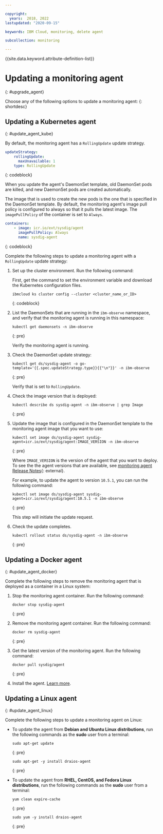 ```yaml
---

copyright:
  years:  2018, 2022
lastupdated: "2020-09-15"

keywords: IBM Cloud, monitoring, delete agent

subcollection: monitoring

---
```


{{site.data.keyword.attribute-definition-list}}

# Updating a monitoring agent
{: #upgrade_agent}

Choose any of the following options to update a monitoring agent:
{: shortdesc}


## Updating a Kubernetes agent
{: #update_agent_kube}

By default, the monitoring agent has a `RollingUpdate` update strategy. 

```yaml
updateStrategy:
    rollingUpdate:
      maxUnavailable: 1
    type: RollingUpdate
```
{: codeblock}

When you update the agent's DaemonSet template, old DaemonSet pods are killed, and new DaemonSet pods are created automatically.

The image that is used to create the new pods is the one that is specified in the DaemonSet template. By default, the monitoring agent's image pull policy is configured to always so that it pulls the latest image. The `imagePullPolicy` of the container is set to `Always`. 

```yaml
containers:
    - image: icr.io/ext/sysdig/agent
      imagePullPolicy: Always
      name: sysdig-agent
```
{: codeblock}

Complete the following steps to update a monitoring agent with a `RollingUpdate` update strategy:

1. Set up the cluster environment. Run the following command:

    First, get the command to set the environment variable and download the Kubernetes configuration files.

    ```text
    ibmcloud ks cluster config --cluster <cluster_name_or_ID>
    ```
    {: codeblock}

2. List the DaemonSets that are running in the `ibm-observe` namespace, and verify that the monitoring agent is running in this namespace:

    ```text
    kubectl get daemonsets -n ibm-observe
    ```
    {: pre}

    Verify the monitoring agent is running.

3. Check the DaemonSet update strategy:

    ```text
    kubectl get ds/sysdig-agent -o go-template='{{.spec.updateStrategy.type}}{{"\n"}}' -n ibm-observe
    ```
    {: pre}

    Verify that is set to `RollingUpdate`.

4. Check the image version that is deployed:

    ```text
    kubectl describe ds sysdig-agent -n ibm-observe | grep Image
    ```
    {: pre}

5. Update the image that is configured in the DaemonSet template to the monitoring agent image that you want to use:

    ```text
    kubectl set image ds/sysdig-agent sysdig-agent=icr.io/ext/sysdig/agent:IMAGE_VERSION -n ibm-observe
    ```
    {: pre}

    Where `IMAGE_VERSION` is the version of the agent that you want to deploy. To see the the agent versions that are available, see [monitoring agent Release Notes](https://docs.sysdig.com/en/sysdig-agent-release-notes.html){: external}.
    
    For example, to update the agent to version `10.5.1`, you can run the following command:

    ```text
    kubectl set image ds/sysdig-agent sysdig-agent=icr.io/ext/sysdig/agent:10.5.1 -n ibm-observe
    ```
    {: pre}

    This step will initiate the update request.

6. Check the update completes.

    ```text
    kubectl rollout status ds/sysdig-agent -n ibm-observe
    ```
    {: pre}





## Updating a Docker agent
{: #update_agent_docker}

Complete the following steps to remove the monitoring agent that is deployed as a container in a Linux system:

1. Stop the monitoring agent container. Run the following command:

    ```text
    docker stop sysdig-agent
    ```
    {: pre}

2. Remove the monitoring agent container. Run the following command:

    ```text
    docker rm sysdig-agent
    ```
    {: pre}

3. Get the latest version of the monitoring agent. Run the following command:

    ```text
    docker pull sysdig/agent
    ```
    {: pre}

4. Install the agent. [Learn more](/docs/monitoring?topic=monitoring-config_agent#config_agent_docker).



## Updating a Linux agent
{: #update_agent_linux}

Complete the following steps to update a monitoring agent on Linux:

* To update the agent from **Debian and Ubuntu Linux distributions**, run the following commands as the **sudo** user from a terminal:

    ```text
    sudo apt-get update
    ```
    {: pre}

    ```text
    sudo apt-get -y install draios-agent
    ```
    {: pre}

* To update the agent from **RHEL, CentOS, and Fedora Linux distributions**, run the following commands as the **sudo** user from a terminal:

    ```text
    yum clean expire-cache
    ```
    {: pre}

    ```text
    sudo yum -y install draios-agent
    ```
    {: pre}

